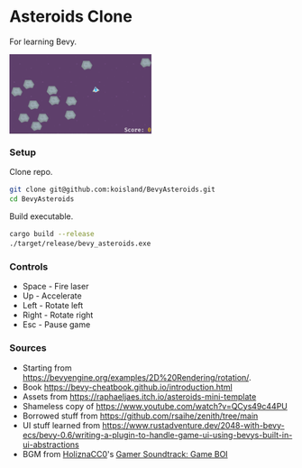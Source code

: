 # Asteroids Clone
For learning Bevy.

<img align="middle" src="docs/asteroids_clone_game.PNG" width="50%">

### Setup
Clone repo.
```bash
git clone git@github.com:koisland/BevyAsteroids.git
cd BevyAsteroids
```

Build executable.
```bash
cargo build --release
./target/release/bevy_asteroids.exe
```

### Controls
* Space - Fire laser
* Up - Accelerate
* Left - Rotate left
* Right - Rotate right
* Esc - Pause game

### Sources
* Starting from https://bevyengine.org/examples/2D%20Rendering/rotation/.
* Book https://bevy-cheatbook.github.io/introduction.html
* Assets from https://raphaeljaes.itch.io/asteroids-mini-template
* Shameless copy of https://www.youtube.com/watch?v=QCys49c44PU
* Borrowed stuff from https://github.com/rsaihe/zenith/tree/main
* UI stuff learned from https://www.rustadventure.dev/2048-with-bevy-ecs/bevy-0.6/writing-a-plugin-to-handle-game-ui-using-bevys-built-in-ui-abstractions
* BGM from [HoliznaCC0](https://freemusicarchive.org/music/holiznacc0/)'s [Gamer Soundtrack: Game BOI](https://freemusicarchive.org/music/holiznacc0/gamer-soundtrack-game-boi)

